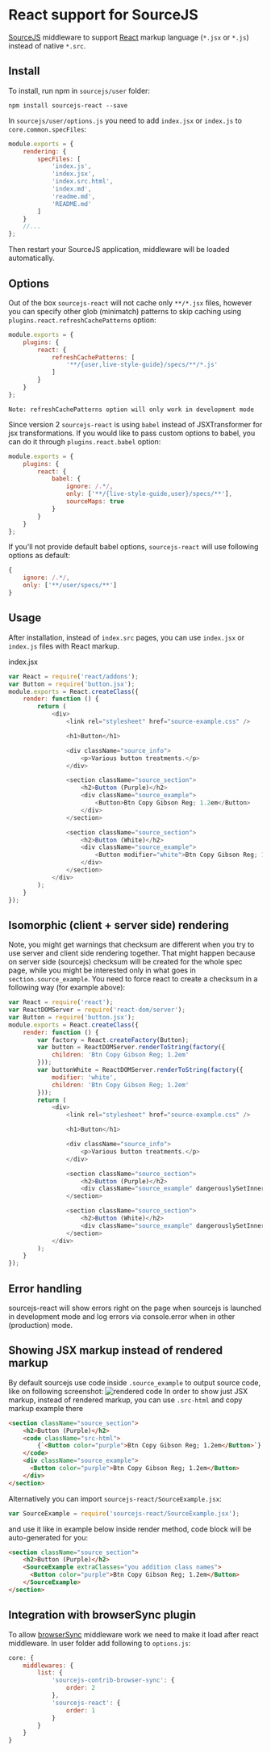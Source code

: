 React support for SourceJS
===============

[SourceJS](http://sourcejs.com) middleware to support [React](https://facebook.github.io/react/) markup language (`*.jsx` or `*.js`) instead of native `*.src`.

## Install

To install, run npm in `sourcejs/user` folder:

```
npm install sourcejs-react --save
```

In `sourcejs/user/options.js` you need to add `index.jsx` or `index.js` to `core.common.specFiles`:
```js
module.exports = {
    rendering: {
        specFiles: [
            'index.js',
            'index.jsx',
            'index.src.html',
            'index.md',
            'readme.md',
            'README.md'
        ]
    }
    //...
};
```

Then restart your SourceJS application, middleware will be loaded automatically.

## Options
Out of the box `sourcejs-react` will not cache only `**/*.jsx` files, however you can specify other glob (minimatch) patterns to skip caching using `plugins.react.refreshCachePatterns` option:
```js
module.exports = {
    plugins: {
        react: {
            refreshCachePatterns: [
                '**/{user,live-style-guide}/specs/**/*.js'
            ]
        }
    }
};
```

```
Note: refreshCachePatterns option will only work in development mode
```

Since version 2 `sourcejs-react` is using `babel` instead of JSXTransformer for jsx transformations. If you would like to pass custom options to babel, you can do it through `plugins.react.babel` option:

```js
module.exports = {
    plugins: {
        react: {
            babel: {
                ignore: /.*/,
                only: ['**/{live-style-guide,user}/specs/**'],
                sourceMaps: true
            }
        }
    }
};
```

If you'll not provide default babel options, `sourcejs-react` will use following options as default:
```js
{
    ignore: /.*/,
    only: ['**/user/specs/**']
}
```

## Usage

After installation, instead of `index.src` pages, you can use `index.jsx` or `index.js` files with React markup.

index.jsx
```js
var React = require('react/addons');
var Button = require('button.jsx');
module.exports = React.createClass({
    render: function () {
        return (
            <div>
                <link rel="stylesheet" href="source-example.css" />

                <h1>Button</h1>

                <div className="source_info">
                    <p>Various button treatments.</p>
                </div>

                <section className="source_section">
                    <h2>Button (Purple)</h2>
                    <div className="source_example">
                        <Button>Btn Copy Gibson Reg; 1.2em</Button>
                    </div>
                </section>

                <section className="source_section">
                    <h2>Button (White)</h2>
                    <div className="source_example">
                        <Button modifier="white">Btn Copy Gibson Reg; 1.2em</Button>
                    </div>
                </section>
            </div>
        );
    }
});
```

## Isomorphic (client + server side) rendering

Note, you might get warnings that checksum are different when you try to use server and client side rendering together. That might happen because on server side (sourcejs) checksum will be created for the whole spec page, while you might be interested only in what goes in `section.source_example`. You need to force react to create a checksum in a following way (for example above):
```js
var React = require('react');
var ReactDOMServer = require('react-dom/server');
var Button = require('button.jsx');
module.exports = React.createClass({
    render: function () {
        var factory = React.createFactory(Button);
        var button = ReactDOMServer.renderToString(factory({
            children: 'Btn Copy Gibson Reg; 1.2em'
        }));
        var buttonWhite = ReactDOMServer.renderToString(factory({
            modifier: 'white',
            children: 'Btn Copy Gibson Reg; 1.2em'
        }));
        return (
            <div>
                <link rel="stylesheet" href="source-example.css" />

                <h1>Button</h1>

                <div className="source_info">
                    <p>Various button treatments.</p>
                </div>

                <section className="source_section">
                    <h2>Button (Purple)</h2>
                    <div className="source_example" dangerouslySetInnerHTML={{__html: button}}></div>
                </section>

                <section className="source_section">
                    <h2>Button (White)</h2>
                    <div className="source_example" dangerouslySetInnerHTML={{__html: buttonWhite}}></div>
                </section>
            </div>
        );
    }
});
```

## Error handling

sourcejs-react will show errors right on the page when sourcejs is launched in development mode and log errors via console.error when in other (production) mode.

## Showing JSX markup instead of rendered markup
By default sourcejs use code inside `.source_example` to output source code, like on following screenshot:
![rendered code](https://cloud.githubusercontent.com/assets/3027415/8033889/b37faaaa-0de2-11e5-918e-76fb2ea84a22.png)
In order to show just JSX markup, instead of rendered markup, you can use `.src-html` and copy markup example there
```html
<section className="source_section">
    <h2>Button (Purple)</h2>
    <code className="src-html">
        {`<Button color="purple">Btn Copy Gibson Reg; 1.2em</Button>`}
    </code>
    <div className="source_example">
      <Button color="purple">Btn Copy Gibson Reg; 1.2em</Button>
    </div>
</section>
```

Alternatively you can import `sourcejs-react/SourceExample.jsx`:
```js
var SourceExample = require('sourcejs-react/SourceExample.jsx');
```
and use it like in example below inside render method, code block will be auto-generated for you:
```html
<section className="source_section">
    <h2>Button (Purple)</h2>
    <SourceExample extraClasses="you addition class names">
      <Button color="purple">Btn Copy Gibson Reg; 1.2em</Button>
    </SourceExample>
</section>
```

## Integration with browserSync plugin
To allow [browserSync](https://github.com/sourcejs/sourcejs-contrib-browser-sync) middleware work we need to make it load after react middleware. In user folder add following to `options.js`:
```js
core: {
    middlewares: {
        list: {
            'sourcejs-contrib-browser-sync': {
                order: 2
            },
            'sourcejs-react': {
                order: 1
            }
        }
    }
}
```
